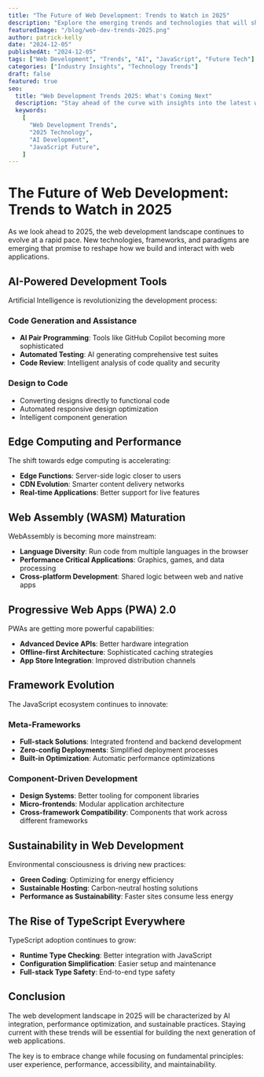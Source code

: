 ```yaml
---
title: "The Future of Web Development: Trends to Watch in 2025"
description: "Explore the emerging trends and technologies that will shape web development in 2025, from AI integration to new frameworks and development paradigms."
featuredImage: "/blog/web-dev-trends-2025.png"
author: patrick-kelly
date: "2024-12-05"
publishedAt: "2024-12-05"
tags: ["Web Development", "Trends", "AI", "JavaScript", "Future Tech"]
categories: ["Industry Insights", "Technology Trends"]
draft: false
featured: true
seo:
  title: "Web Development Trends 2025: What's Coming Next"
  description: "Stay ahead of the curve with insights into the latest web development trends, emerging technologies, and paradigm shifts for 2025."
  keywords:
    [
      "Web Development Trends",
      "2025 Technology",
      "AI Development",
      "JavaScript Future",
    ]
---
```


# The Future of Web Development: Trends to Watch in 2025

As we look ahead to 2025, the web development landscape continues to evolve at a rapid pace. New technologies, frameworks, and paradigms are emerging that promise to reshape how we build and interact with web applications.

## AI-Powered Development Tools

Artificial Intelligence is revolutionizing the development process:

### Code Generation and Assistance

- **AI Pair Programming**: Tools like GitHub Copilot becoming more sophisticated
- **Automated Testing**: AI generating comprehensive test suites
- **Code Review**: Intelligent analysis of code quality and security

### Design to Code

- Converting designs directly to functional code
- Automated responsive design optimization
- Intelligent component generation

## Edge Computing and Performance

The shift towards edge computing is accelerating:

- **Edge Functions**: Server-side logic closer to users
- **CDN Evolution**: Smarter content delivery networks
- **Real-time Applications**: Better support for live features

## Web Assembly (WASM) Maturation

WebAssembly is becoming more mainstream:

- **Language Diversity**: Run code from multiple languages in the browser
- **Performance Critical Applications**: Graphics, games, and data processing
- **Cross-platform Development**: Shared logic between web and native apps

## Progressive Web Apps (PWA) 2.0

PWAs are getting more powerful capabilities:

- **Advanced Device APIs**: Better hardware integration
- **Offline-first Architecture**: Sophisticated caching strategies
- **App Store Integration**: Improved distribution channels

## Framework Evolution

The JavaScript ecosystem continues to innovate:

### Meta-Frameworks

- **Full-stack Solutions**: Integrated frontend and backend development
- **Zero-config Deployments**: Simplified deployment processes
- **Built-in Optimization**: Automatic performance optimizations

### Component-Driven Development

- **Design Systems**: Better tooling for component libraries
- **Micro-frontends**: Modular application architecture
- **Cross-framework Compatibility**: Components that work across different frameworks

## Sustainability in Web Development

Environmental consciousness is driving new practices:

- **Green Coding**: Optimizing for energy efficiency
- **Sustainable Hosting**: Carbon-neutral hosting solutions
- **Performance as Sustainability**: Faster sites consume less energy

## The Rise of TypeScript Everywhere

TypeScript adoption continues to grow:

- **Runtime Type Checking**: Better integration with JavaScript
- **Configuration Simplification**: Easier setup and maintenance
- **Full-stack Type Safety**: End-to-end type safety

## Conclusion

The web development landscape in 2025 will be characterized by AI integration, performance optimization, and sustainable practices. Staying current with these trends will be essential for building the next generation of web applications.

The key is to embrace change while focusing on fundamental principles: user experience, performance, accessibility, and maintainability.

